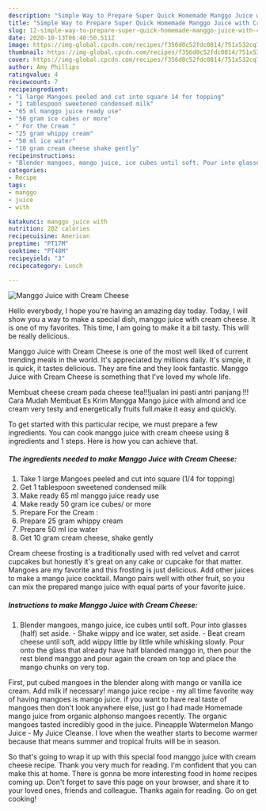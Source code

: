 ```yaml
---
description: "Simple Way to Prepare Super Quick Homemade Manggo Juice with Cream Cheese"
title: "Simple Way to Prepare Super Quick Homemade Manggo Juice with Cream Cheese"
slug: 12-simple-way-to-prepare-super-quick-homemade-manggo-juice-with-cream-cheese
date: 2020-10-13T06:40:50.511Z
image: https://img-global.cpcdn.com/recipes/f356d0c52fdc0814/751x532cq70/manggo-juice-with-cream-cheese-recipe-main-photo.jpg
thumbnail: https://img-global.cpcdn.com/recipes/f356d0c52fdc0814/751x532cq70/manggo-juice-with-cream-cheese-recipe-main-photo.jpg
cover: https://img-global.cpcdn.com/recipes/f356d0c52fdc0814/751x532cq70/manggo-juice-with-cream-cheese-recipe-main-photo.jpg
author: Amy Phillips
ratingvalue: 4
reviewcount: 7
recipeingredient:
- "1 large Mangoes peeled and cut into square 14 for topping"
- "1 tablespoon sweetened condensed milk"
- "65 ml manggo juice ready use"
- "50 gram ice cubes or more"
- " For the Cream "
- "25 gram whippy cream"
- "50 ml ice water"
- "10 gram cream cheese shake gently"
recipeinstructions:
- "Blender mangoes, mango juice, ice cubes until soft. Pour into glasses (half) set aside. Shake wippy and ice water, set aside. Beat cream cheese until soft, add wippy little by little while whisking slowly. Pour onto the glass that already have half blanded manggo in, then pour the rest blend manggo and pour again the cream on top and place the mango chunks on very top."
categories:
- Recipe
tags:
- manggo
- juice
- with

katakunci: manggo juice with 
nutrition: 202 calories
recipecuisine: American
preptime: "PT17M"
cooktime: "PT48M"
recipeyield: "3"
recipecategory: Lunch

---
```



![Manggo Juice with Cream Cheese](https://img-global.cpcdn.com/recipes/f356d0c52fdc0814/751x532cq70/manggo-juice-with-cream-cheese-recipe-main-photo.jpg)

Hello everybody, I hope you're having an amazing day today. Today, I will show you a way to make a special dish, manggo juice with cream cheese. It is one of my favorites. This time, I am going to make it a bit tasty. This will be really delicious.

Manggo Juice with Cream Cheese is one of the most well liked of current trending meals in the world. It's appreciated by millions daily. It's simple, it is quick, it tastes delicious. They are fine and they look fantastic. Manggo Juice with Cream Cheese is something that I've loved my whole life.

Membuat cheese cream pada cheese tea!!!jualan ini pasti antri panjang !!! Cara Mudah Membuat Es Krim Mangga Mango juice with almond and ice cream very testy and energetically fruits full.make it easy and quickly.


To get started with this particular recipe, we must prepare a few ingredients. You can cook manggo juice with cream cheese using 8 ingredients and 1 steps. Here is how you can achieve that.

<!--inarticleads1-->

##### The ingredients needed to make Manggo Juice with Cream Cheese:

1. Take 1 large Mangoes peeled and cut into square (1/4 for topping)
1. Get 1 tablespoon sweetened condensed milk
1. Make ready 65 ml manggo juice ready use
1. Make ready 50 gram ice cubes/ or more
1. Prepare  For the Cream :
1. Prepare 25 gram whippy cream
1. Prepare 50 ml ice water
1. Get 10 gram cream cheese, shake gently


Cream cheese frosting is a traditionally used with red velvet and carrot cupcakes but honestly it&#39;s great on any cake or cupcake for that matter. Mangoes are my favorite and this frosting is just delicious. Add other juices to make a mango juice cocktail. Mango pairs well with other fruit, so you can mix the prepared mango juice with equal parts of your favorite juice. 

<!--inarticleads2-->

##### Instructions to make Manggo Juice with Cream Cheese:

1. Blender mangoes, mango juice, ice cubes until soft. Pour into glasses (half) set aside. - Shake wippy and ice water, set aside. - Beat cream cheese until soft, add wippy little by little while whisking slowly. Pour onto the glass that already have half blanded manggo in, then pour the rest blend manggo and pour again the cream on top and place the mango chunks on very top.


First, put cubed mangoes in the blender along with mango or vanilla ice cream. Add milk if necessary! mango juice recipe - my all time favorite way of having mangoes is mango juice. if you want to have real taste of mangoes then don&#39;t look anywhere else, just go I had made Homemade mango juice from organic alphonso mangoes recently. The organic mangoes tasted incredibly good in the juice. Pineapple Watermelon Mango Juice - My Juice Cleanse. I love when the weather starts to become warmer because that means summer and tropical fruits will be in season. 

So that's going to wrap it up with this special food manggo juice with cream cheese recipe. Thank you very much for reading. I'm confident that you can make this at home. There is gonna be more interesting food in home recipes coming up. Don't forget to save this page on your browser, and share it to your loved ones, friends and colleague. Thanks again for reading. Go on get cooking!
